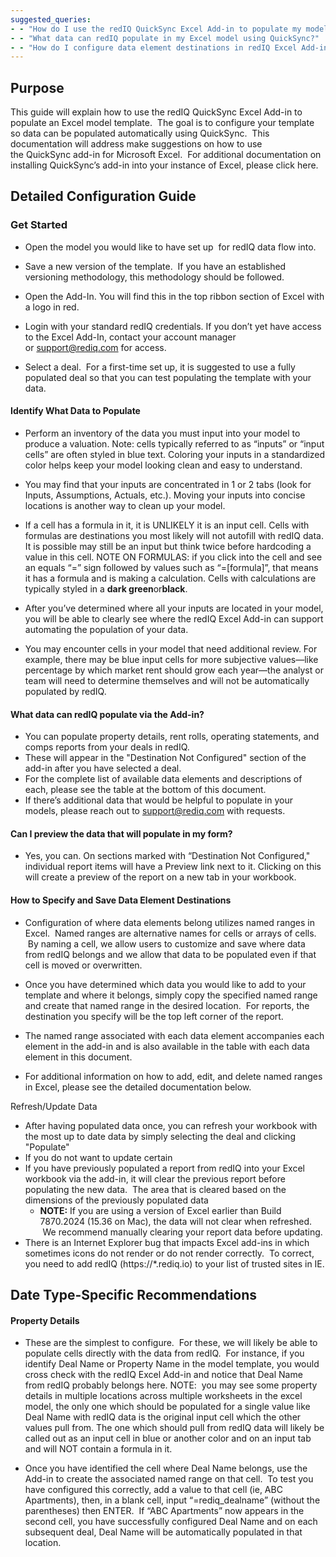 ```yaml
---
suggested_queries:
- - "How do I use the redIQ QuickSync Excel Add-in to populate my model template?"
- - "What data can redIQ populate in my Excel model using QuickSync?"
- - "How do I configure data element destinations in redIQ Excel Add-in?"
---
```

## Purpose

This guide will explain how to use the redIQ QuickSync Excel Add-in to populate an Excel model template.  The goal is to configure your template so data can be populated automatically using QuickSync.  This documentation will address make suggestions on how to use the QuickSync add-in for Microsoft Excel.  For additional documentation on installing QuickSync’s add-in into your instance of Excel, please click here.

## Detailed Configuration Guide

### Get Started

* Open the model you would like to have set up  for redIQ data flow into.
* Save a new version of the template.  If you have an established versioning methodology, this methodology should be followed.
* Open the Add-In. You will find this in the top ribbon section of Excel with a logo in red.
* Login with your standard redIQ credentials. If you don’t yet have access to the Excel Add-In, contact your account manager or [support@rediq.com](mailto:support@rediq.com) for access.

* Select a deal.  For a first-time set up, it is suggested to use a fully populated deal so that you can test populating the template with your data.

#### Identify What Data to Populate

* Perform an inventory of the data you must input into your model to produce a valuation. Note: cells typically referred to as “inputs” or “input cells” are often styled in blue text. Coloring your inputs in a standardized color helps keep your model looking clean and easy to understand.
* You may find that your inputs are concentrated in 1 or 2 tabs (look for Inputs, Assumptions, Actuals, etc.). Moving your inputs into concise locations is another way to clean up your model.
* If a cell has a formula in it, it is UNLIKELY it is an input cell. Cells with formulas are destinations you most likely will not autofill with redIQ data. It is possible may still be an input but think twice before hardcoding a value in this cell. NOTE ON FORMULAS: if you click into the cell and see an equals “=” sign followed by values such as “=[formula]”, that means it has a formula and is making a calculation. Cells with calculations are typically styled in a **dark green**or**black**.

* After you’ve determined where all your inputs are located in your model, you will be able to clearly see where the redIQ Excel Add-in can support automating the population of your data.
* You may encounter cells in your model that need additional review. For example, there may be blue input cells for more subjective values—like percentage by which market rent should grow each year—the analyst or team will need to determine themselves and will not be automatically populated by redIQ.

#### What data can redIQ populate via the Add-in?

* You can populate property details, rent rolls, operating statements, and comps reports from your deals in redIQ.
* These will appear in the "Destination Not Configured" section of the add-in after you have selected a deal.
* For the complete list of available data elements and descriptions of each, please see the table at the bottom of this document.
* If there’s additional data that would be helpful to populate in your models, please reach out to [support@rediq.com](mailto:support@rediq.com) with requests.

#### Can I preview the data that will populate in my form?

* Yes, you can. On sections marked with “Destination Not Configured," individual report items will have a Preview link next to it. Clicking on this will create a preview of the report on a new tab in your workbook.

#### How to Specify and Save Data Element Destinations

* Configuration of where data elements belong utilizes named ranges in Excel.  Named ranges are alternative names for cells or arrays of cells.  By naming a cell, we allow users to customize and save where data from redIQ belongs and we allow that data to be populated even if that cell is moved or overwritten.
* Once you have determined which data you would like to add to your template and where it belongs, simply copy the specified named range and create that named range in the desired location.  For reports, the destination you specify will be the top left corner of the report.

* The named range associated with each data element accompanies each element in the add-in and is also available in the table with each data element in this document.
* For additional information on how to add, edit, and delete named ranges in Excel, please see the detailed documentation below.

Refresh/Update Data

* After having populated data once, you can refresh your workbook with the most up to date data by simply selecting the deal and clicking "Populate"
* If you do not want to update certain
* If you have previously populated a report from redIQ into your Excel workbook via the add-in, it will clear the previous report before populating the new data.  The area that is cleared based on the dimensions of the previously populated data
  + **NOTE:** If you are using a version of Excel earlier than Build 7870.2024 (15.36 on Mac), the data will not clear when refreshed.  We recommend manually clearing your report data before updating.
* There is an Internet Explorer bug that impacts Excel add-ins in which sometimes icons do not render or do not render correctly.  To correct, you need to add redIQ (https://\*.rediq.io) to your list of trusted sites in IE.

## Date Type-Specific Recommendations

#### Property Details

* These are the simplest to configure.  For these, we will likely be able to populate cells directly with the data from redIQ.  For instance, if you identify Deal Name or Property Name in the model template, you would cross check with the redIQ Excel Add-in and notice that Deal Name from redIQ probably belongs here. NOTE:  you may see some property details in multiple locations across multiple worksheets in the excel model, the only one which should be populated for a single value like Deal Name with redIQ data is the original input cell which the other values pull from. The one which should pull from redIQ data will likely be called out as an input cell in blue or another color and on an input tab and will NOT contain a formula in it.

* Once you have identified the cell where Deal Name belongs, use the Add-in to create the associated named range on that cell.  To test you have configured this correctly, add a value to that cell (ie, ABC Apartments), then, in a blank cell, input “=rediq\_dealname” (without the parentheses) then ENTER.  If “ABC Apartments” now appears in the second cell, you have successfully configured Deal Name and on each subsequent deal, Deal Name will be automatically populated in that location.